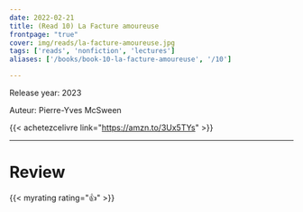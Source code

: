 ```yaml
---
date: 2022-02-21
title: (Read 10) La Facture amoureuse
frontpage: "true"
cover: img/reads/la-facture-amoureuse.jpg
tags: ['reads', 'nonfiction', 'lectures']
aliases: ['/books/book-10-la-facture-amoureuse', '/10']

---
```


Release year: 2023

Auteur: Pierre-Yves McSween

{{< achetezcelivre link="https://amzn.to/3Ux5TYs" >}}

---

# Review

{{< myrating rating="👍" >}}

